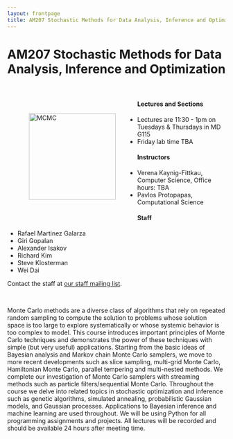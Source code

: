 ```yaml
---
layout: frontpage
title: AM207 Stochastic Methods for Data Analysis, Inference and Optimization
---
```


# AM207 Stochastic Methods for Data Analysis, Inference and Optimization


<br />

<div style="float: left; padding:50px">
    <img src="http://am207.github.io/2016/images/mcmc-3d.gif" alt="MCMC" HEIGHT="200" WIDTH="200" />
</div>


#### Lectures and Sections

* Lectures are 11:30 - 1pm on Tuesdays & Thursdays in MD G115
* Friday lab time TBA

#### Instructors

* Verena Kaynig-Fittkau, Computer Science, Office hours: TBA
* Pavlos Protopapas, Computational Science

#### Staff


* Rafael Martinez Galarza 
* Giri Gopalan
* Alexander Isakov 
* Richard Kim
* Steve Klosterman
* Wei Dai

Contact the staff at <a href="mailto:am207tas@gmail.com">our staff mailing list</a>.


<br />

Monte Carlo methods are a diverse class of algorithms that rely on repeated random sampling to compute the solution to problems whose solution space is too large to explore systematically or whose systemic behavior is too complex to model. This course introduces important principles of Monte Carlo techniques and demonstrates the power of these techniques with simple (but very useful) applications. Starting from the basic ideas of Bayesian analysis and Markov chain Monte Carlo samplers, we move to more recent developments such as slice sampling, multi-grid Monte Carlo, Hamiltonian Monte Carlo, parallel tempering and multi-nested methods. We complete our investigation of Monte Carlo samplers with streaming methods such as particle filters/sequential Monte Carlo. Throughout the course we delve into related topics in stochastic optimization and inference such as genetic algorithms, simulated annealing, probabilistic Gaussian models, and Gaussian processes. Applications to Bayesian inference and machine learning are used throughout.
We will be using Python for all programming assignments and projects. All lectures will be recorded and should be available 24 hours after meeting time.
